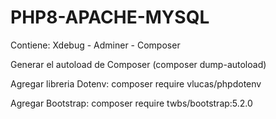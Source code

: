 # PHP8-APACHE-MYSQL
Contiene: Xdebug - Adminer - Composer

Generar el autoload de Composer (composer dump-autoload)

Agregar libreria Dotenv: composer require vlucas/phpdotenv

Agregar Bootstrap: composer require twbs/bootstrap:5.2.0



